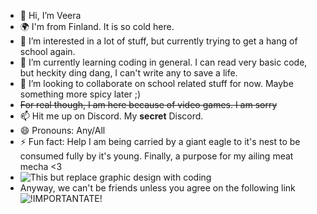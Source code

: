 - 👋 Hi, I’m Veera
- 🌍 I'm from Finland. It is so cold here.
- 👀 I’m interested in a lot of stuff, but currently trying to get a hang of school again.
- 🌱 I’m currently learning coding in general. I can read very basic code, but heckity ding dang, I can't write any to save a life.
- 💞️ I’m looking to collaborate on school related stuff for now. Maybe something more spicy later ;)
-   ~~For real though, I am here because of video games. I am sorry~~
- 📫 Hit me up on Discord. My **secret** Discord.
- 😄 Pronouns: Any/All
- ⚡ Fun fact: Help I am being carried by a giant eagle to it's nest to be consumed fully by it's young. Finally, a purpose for my ailing meat mecha <3
- ![This but replace graphic design with coding](https://uploads.dailydot.com/2024/07/graphic-design-is-my-passion-3.jpg?q=65&auto=format&w=1600)
- Anyway, we can't be friends unless you agree on the following link ![!IMPORTANTATE!](https://www.hankikoira.fi/koirarodut/cairnterrieri)

<!---
    who are you?
    where are you from?
    what kind of hobbies do you have?
    what kind of knowledge you have?
    what do you expect from your studies?
    what kind of future plans do you have?

Add an image of yourself.
--->
